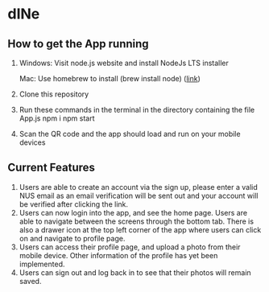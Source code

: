 # dINe


## **How to get the App running**

1. Windows: Visit node.js website and install NodeJs LTS installer 

   Mac: Use homebrew to install (brew install node) ([link](https://formulae.brew.sh/formula/node))
   
2. Clone this repository 

3. Run these commands in the terminal in the directory containing the file App.js
    npm i
    npm start
    
4. Scan the QR code and the app should load and run on your mobile devices



## **Current Features**

1. Users are able to create an account via the sign up, please enter a valid NUS email as an email verification will be sent out and your account will be verified after clicking the link.
2. Users can now login into the app, and see the home page. Users are able to navigate between the screens through the bottom tab. There is also a drawer icon at the top left corner of the app where users can click on and navigate to profile page.
3. Users can access their profile page, and upload a photo from their mobile device. Other information of the profile has yet been implemented.
4. Users can sign out and log back in to see that their photos will remain saved.

